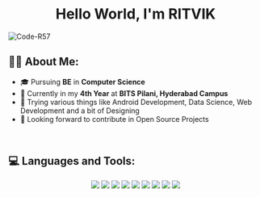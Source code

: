 <h1 align="center"> Hello World, I'm <b>RITVIK</b> </h1>
<p align=left> <img src=https://komarev.com/ghpvc/?username=Code-R57 alt=Code-R57 /> </p>

## 🙋‍♂️ About Me:

- 🎓 Pursuing **BE** in **Computer Science**
- 🏫 Currently in my **4th Year** at **BITS Pilani, Hyderabad Campus**
- 🙂 Trying various things like Android Development, Data Science, 
Web Development and a bit of Designing
- 🚀 Looking forward to contribute in Open Source Projects

<br/> 

## 💻 Languages and Tools:

<p align="center">
    <img src="https://img.icons8.com/color/60/000000/c-plus-plus-logo.png"/>
    <img src="https://img.icons8.com/color/60/000000/kotlin.png"/>
    <img src="https://img.icons8.com/color/60/000000/java-coffee-cup-logo--v1.png"/>
    <img src="https://img.icons8.com/officel/60/000000/sql.png"/>
    <img src="https://img.icons8.com/color/60/000000/html-5--v1.png"/>
    <img src="https://img.icons8.com/color/60/000000/css3.png"/>
    <img src="https://img.icons8.com/color/60/000000/javascript--v1.png"/>
    <img src="https://img.icons8.com/color/60/000000/python--v1.png"/>
    <img src="https://img.icons8.com/color/60/000000/c-programming.png"/>
</p>
